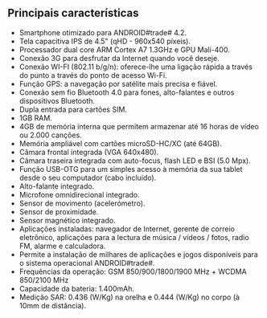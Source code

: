 ## Principais características

* Smartphone otimizado para ANDROID#trade# 4.2.
* Tela capacitiva IPS de 4.5" (qHD - 960x540 píxeis).
* Processador dual core ARM Cortex A7 1.3GHz e GPU Mali-400.
* Conexão 3G para desfrutar da Internet quando você deseje.
* Conexão WI-FI (802.11 b/g/n): oferece-lhe uma ligação rápida a través do punto a través do ponto de acesso Wi-Fi.
* Função GPS:  a navegação por satélite mais precisa e fiável.
* Conexão sem fio Bluetooth 4.0 para fones, alto-falantes e outros dispositivos Bluetooth.
* Dupla entrada para cartões SIM.
* 1GB RAM.
* 4GB de memória interna que permitem armazenar até 16 horas de vídeo ou 2.000 canções.
* Memória ampliável com cartões microSD-HC/XC (até 64GB).
* Câmara frontal integrada (VGA 640x480).
* Câmara traseira integrada com auto-focus, flash LED e BSI (5.0 Mpx).
* Função USB-OTG para um simples acesso à memória da sua tablet desde o seu computador (cabo incluído).
* Alto-falante integrado.
* Microfone omnidirecional integrado.
* Sensor de movimento (acelerómetro).
* Sensor de proximidade.
* Sensor magnético integrado.
* Aplicações instaladas: navegador de Internet, gerente de correio eletrônico, aplicações para a lectura de música / vídeos / fotos, radio FM, alarme e calculadora.
* Permite a instalação de milhares de aplicações e jogos disponíveis para o sistema operacional ANDROID#trade#.
* Frequências da operação: GSM 850/900/1800/1900 MHz + WCDMA 850/2100 MHz
* Capacidade da bateria: 1.400mAh.
* Medição SAR: 0.436 (W/Kg) na orelha e 0.444 (W/Kg) no corpo (à 10mm de distância).
